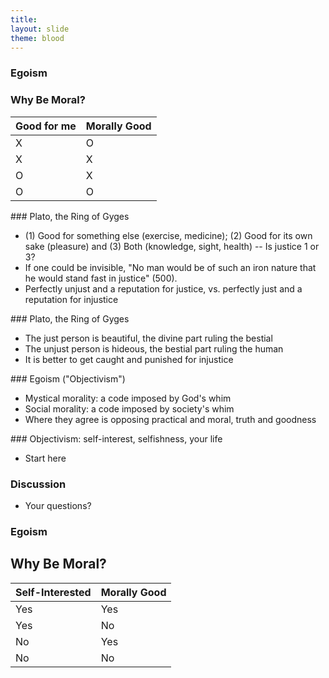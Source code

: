 ```yaml
---
title: 
layout: slide
theme: blood
---
```


<section><!--Intro slide begin-->
<section data-background="http://cdn.thefederalist.com/wp-content/uploads/2015/07/aynrand.jpg" data-markdown><!--Intro slide begin-->




# Egoism




</section> <!--Intro slide end-->
<section data-markdown>  <!--Slide Beginning-->



### Why Be Moral?

| Good for me | Morally Good |
|-------------|--------------|
| X           | O            |
| X           | X            |
| O           | X            |
| O           | O            |

</section><section data-markdown>
### Plato, the Ring of Gyges

- (1) Good for something else (exercise, medicine); (2) Good for its own sake (pleasure) and (3) Both (knowledge, sight, health) -- Is justice 1 or 3? 
- If one could be invisible, "No man would be of such an iron nature that he would stand fast in justice" (500).
- Perfectly unjust and a reputation for justice, vs. perfectly just and a reputation for injustice


</section><section data-markdown>
### Plato, the Ring of Gyges

- The just person is beautiful, the divine part ruling the bestial
- The unjust person is hideous, the bestial part ruling the human
- It is better to get caught and punished for injustice




</section><section data-markdown>
### Egoism ("Objectivism")

- Mystical morality: a code imposed by God's whim
- Social morality: a code imposed by society's whim
- Where they agree is opposing practical and moral, truth and goodness




</section><section data-markdown>
### Objectivism: self-interest, selfishness, your life

- Start here





</section><section data-markdown>

### Discussion

* Your questions?



</section><!--Slide end-->
</section><!--Day end-->




<section><!--Intro slide begin-->
<section data-background="http://www.abeautiful.world/wp-content/uploads/sites/41/2015/06/altruism-830x460.jpg" data-markdown><!--Intro slide begin-->




# Egoism




</section> <!--Intro slide end-->
<section data-markdown>  <!--Slide Beginning-->



## Why Be Moral?

| Self-Interested |  Morally Good |
|-----------------|---------------|
| Yes             |     Yes       |
| Yes             |     No        |
| No              |     Yes       |
| No              |     No        |
